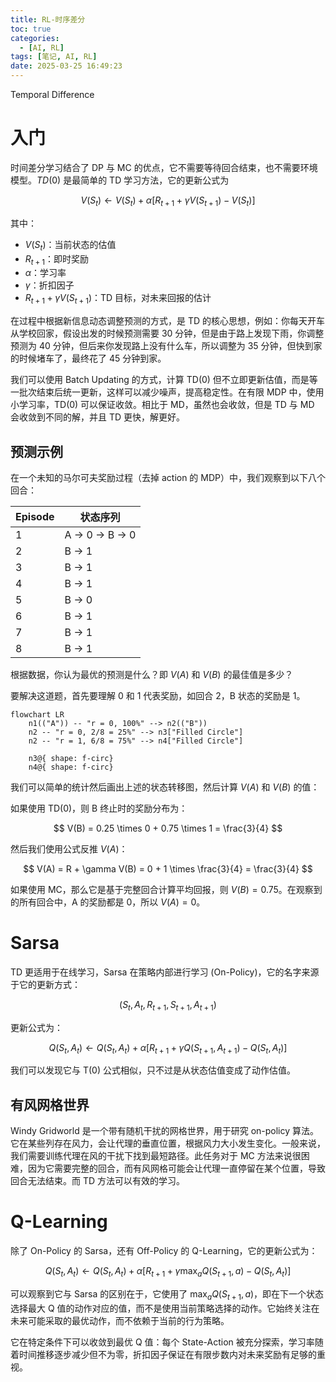 ```yaml
---
title: RL-时序差分
toc: true
categories:
  - [AI, RL]
tags: [笔记, AI, RL]
date: 2025-03-25 16:49:23
---
```


Temporal Difference

<!-- more -->

# 入门

时间差分学习结合了 DP 与 MC 的优点，它不需要等待回合结束，也不需要环境模型。$TD(0)$ 是最简单的 TD 学习方法，它的更新公式为

$$
V(S_t) \leftarrow V(S_t) + \alpha [R_{t+1} + \gamma V(S_{t+1}) - V(S_t)]
$$

其中：

- $V(S_t)$：当前状态的估值
- $R_{t+1}$：即时奖励
- $\alpha$：学习率
- $\gamma$：折扣因子
- $R_{t+1} + \gamma V(S_{t+1})$：TD 目标，对未来回报的估计

在过程中根据新信息动态调整预测的方式，是 TD 的核心思想，例如：你每天开车从学校回家，假设出发的时候预测需要 30 分钟，但是由于路上发现下雨，你调整预测为 40 分钟，但后来你发现路上没有什么车，所以调整为 35 分钟，但快到家的时候堵车了，最终花了 45 分钟到家。

我们可以使用 Batch Updating 的方式，计算 TD(0) 但不立即更新估值，而是等一批次结束后统一更新，这样可以减少噪声，提高稳定性。在有限 MDP 中，使用小学习率，TD(0) 可以保证收敛。相比于 MD，虽然也会收敛，但是 TD 与 MD 会收敛到不同的解，并且 TD 更快，解更好。

## 预测示例

在一个未知的马尔可夫奖励过程（去掉 action 的 MDP）中，我们观察到以下八个回合：

| Episode | 状态序列      |
| ------- | ------------- |
| 1       | A → 0 → B → 0 |
| 2       | B → 1         |
| 3       | B → 1         |
| 4       | B → 1         |
| 5       | B → 0         |
| 6       | B → 1         |
| 7       | B → 1         |
| 8       | B → 1         |

根据数据，你认为最优的预测是什么？即 $V(A)$ 和 $V(B)$ 的最佳值是多少？

要解决这道题，首先要理解 0 和 1 代表奖励，如回合 2，B 状态的奖励是 1。

```mermaid
flowchart LR
    n1(("A")) -- "r = 0, 100%" --> n2(("B"))
    n2 -- "r = 0, 2/8 = 25%" --> n3["Filled Circle"]
    n2 -- "r = 1, 6/8 = 75%" --> n4["Filled Circle"]

    n3@{ shape: f-circ}
    n4@{ shape: f-circ}
```

我们可以简单的统计然后画出上述的状态转移图，然后计算 $V(A)$ 和 $V(B)$ 的值：

如果使用 TD(0)，则 B 终止时的奖励分布为：

$$
V(B) = 0.25 \times 0 + 0.75 \times 1 = \frac{3}{4}
$$

然后我们使用公式反推 $V(A)$：

$$
V(A) = R + \gamma V(B) = 0 + 1 \times \frac{3}{4} = \frac{3}{4}
$$

如果使用 MC，那么它是基于完整回合计算平均回报，则 $V(B) = 0.75$。在观察到的所有回合中，A 的奖励都是 0，所以 $V(A) = 0$。

# Sarsa

TD 更适用于在线学习，Sarsa 在策略内部进行学习 (On-Policy)，它的名字来源于它的更新方式：

$$
(S_t, A_t, R_{t+1}, S_{t+1}, A_{t+1})
$$

更新公式为：

$$
Q(S_t, A_t) \leftarrow Q(S_t, A_t) + \alpha [R_{t+1} + \gamma Q(S_{t+1}, A_{t+1}) - Q(S_t, A_t)]
$$

我们可以发现它与 T(0) 公式相似，只不过是从状态估值变成了动作估值。

## 有风网格世界

Windy Gridworld 是一个带有随机干扰的网格世界，用于研究 on-policy 算法。它在某些列存在风力，会让代理的垂直位置，根据风力大小发生变化。一般来说，我们需要训练代理在风的干扰下找到最短路径。此任务对于 MC 方法来说很困难，因为它需要完整的回合，而有风网格可能会让代理一直停留在某个位置，导致回合无法结束。而 TD 方法可以有效的学习。

# Q-Learning

除了 On-Policy 的 Sarsa，还有 Off-Policy 的 Q-Learning，它的更新公式为：

$$
Q(S_t, A_t) \leftarrow Q(S_t, A_t) + \alpha [R_{t+1} + \gamma \max_a Q(S_{t+1}, a) - Q(S_t, A_t)]
$$

可以观察到它与 Sarsa 的区别在于，它使用了 $\max_a Q(S_{t+1}, a)$，即在下一个状态选择最大 Q 值的动作对应的值，而不是使用当前策略选择的动作。它始终关注在未来可能采取的最优动作，而不依赖于当前的行为策略。

它在特定条件下可以收敛到最优 Q 值：每个 State-Action 被充分探索，学习率随着时间推移逐步减少但不为零，折扣因子保证在有限步数内对未来奖励有足够的重视。
